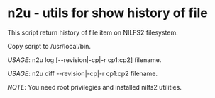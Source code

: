 # n2u - utils for show history of file

This script return history of file item on NILFS2 filesystem.

Copy script to /usr/local/bin.

*USAGE*: n2u log [--revision|-cp|-r cp1:cp2] filename.

*USAGE*: n2u diff --revision|-cp|-r cp1:cp2  filename.

*NOTE*: You need root privilegies and installed nilfs2 utilities.
